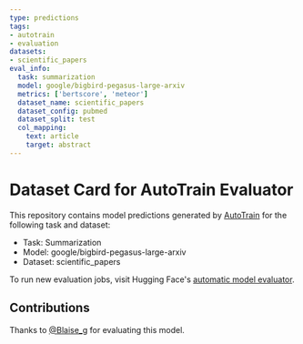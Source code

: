 ```yaml
---
type: predictions
tags:
- autotrain
- evaluation
datasets:
- scientific_papers
eval_info:
  task: summarization
  model: google/bigbird-pegasus-large-arxiv
  metrics: ['bertscore', 'meteor']
  dataset_name: scientific_papers
  dataset_config: pubmed
  dataset_split: test
  col_mapping:
    text: article
    target: abstract
---
```

# Dataset Card for AutoTrain Evaluator

This repository contains model predictions generated by [AutoTrain](https://huggingface.co/autotrain) for the following task and dataset:

* Task: Summarization
* Model: google/bigbird-pegasus-large-arxiv
* Dataset: scientific_papers

To run new evaluation jobs, visit Hugging Face's [automatic model evaluator](https://huggingface.co/spaces/autoevaluate/model-evaluator).

## Contributions

Thanks to [@Blaise_g](https://huggingface.co/Blaise_g) for evaluating this model.